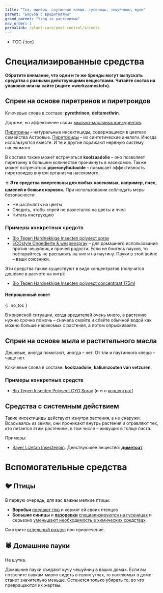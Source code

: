 ```yaml
---
title: "Тля, минёры, паутинные клещи, гусеницы, чешуйницы, жуки"
parent: "Борьба с вредителями"
grand_parent: "Уход за растениями"
nav_order: 1
permalink: /plant-care/pest-control/insects
---
```


- TOC
{:toc}

# Специализированные средства

**Обратите внимание, что одни и те же бренды могут выпускать средства с разными действующими веществами. Читайте состав на упаковке или на сайте (ищите «werkzamestof»).**

## Спреи на основе пиретринов и пиретроидов

Ключевые слова в составе: **pyrethrinen**, **deltamethrin**.

Дороже, но эффективнее своих [мыльно-масляных конкурентов](#heading-soap-sprays).

[Пиретрины](https://ru.wikipedia.org/wiki/%D0%9F%D0%B8%D1%80%D0%B5%D1%82%D1%80%D0%B8%D0%BD%D1%8B) – натуральные инсектициды, содержащиеся в цветках семейства Астровые. [Пиретроиды](https://ru.wikipedia.org/wiki/%D0%9F%D0%B8%D1%80%D0%B5%D1%82%D1%80%D0%BE%D0%B8%D0%B4%D1%8B) – их синтетические аналоги. Иногда используются вместе. И те и другие поражают нервную систему насекомого.

В составе также может встречаться **koolzaadolie** – оно позволяет пиретрину в большем количестве проникнуть в насекомое. Также может встречаться **piperonylbutoxide** – повышает эффективность пиретроидов внутри организма насекомого.

☣️ **Эти средства смертельны для любых насекомых, например, пчел, шмелей и божьих коровок.** При использовании соблюдать меры безопасности:

- Не распылять на цветы
- Следить, чтобы спрей не разлетался на цветы и пчел
- Читать инструкцию

### Примеры конкретных средств

- [Bio Tegen Hardnekkige Insecten polysect spray](https://www.pokon.nl/producten/item/pokon-tegen-hardnekkige-insecten-polysect-spray-bio/)
- [ECOstyle Ongedierte & wespenspray](https://www.ecostyle.nl/c/problemen-en-plagen/ongedierte-wespenspray) – для домашнего использования против чешуйниц и прочей радости. Если не боитесь пауков, то постарайтесь не распылять на них и на паутину. Пауки в этой войне – ваши союзники.

Эти средства также существуют в виде концентратов (получится дешевле в расчете на литр):
- [Bio Tegen Hardnekkige Insecten polysect concentraat 175ml](https://www.pokon.nl/producten/item/pokon-tegen-hardnekkige-insecten-polysect-concentraat-bio/)

#### Непрошенный совет
{: .no_toc }

В кризисной ситуации, когда вредителей очень много, а растению нужно срочно помочь – сначала смойте и сбейте обычной водой как можно больше насекомых с растения, а потом опрыскивайте.

## Спреи на основе мыла и растительного масла
<a name="heading-soap-sprays"></a>

Дешевые, иногда помогают, иногда – нет. От тли и паутинного клеща – чаще нет.

Ключевые слова в составе: **koolzaadolie**, **kaliumzouten van vetzuren**.

### Примеры конкретных средств

- [Bio Tegen Insecten Polysect GYO Spray](https://www.pokon.nl/producten/item/pokon-tegen-insecten-spray-bio-800ml/) (и его [концентрат](https://www.pokon.nl/producten/item/pokon-tegen-insecten-concentraat-bio-200ml/))

## Средства с системным действием

Такие инсектициды действуют изнутри растения, а не снаружи. Всасываясь из земли, они проникают внутрь растения и отравляют тех, кто питается этим растением, в том числе – живущих в толще листа.

Примеры:

- [Bayer Lizetan Insectenpin](https://www.bol.com/nl/nl/p/bayer-lizetan-insectenpin-1st/9200000066373089/). Действующее вещество: **[диметоат](https://ru.wikipedia.org/wiki/%D0%94%D0%B8%D0%BC%D0%B5%D1%82%D0%BE%D0%B0%D1%82)**.

# Вспомогательные средства

## 🐦 Птицы

В первую очередь, для вас важны мелкие птицы:

- **Воробьи** [поедают тлю](https://www.horta.org/nl/tips-and-tricks/tuinvogels-helpen-je-insecten-te-bestrijden) и кормят ей своих птенцов
- **Большие синицы** и **[лазоревки](https://ru.wikipedia.org/wiki/%D0%9E%D0%B1%D1%8B%D0%BA%D0%BD%D0%BE%D0%B2%D0%B5%D0%BD%D0%BD%D0%B0%D1%8F_%D0%BB%D0%B0%D0%B7%D0%BE%D1%80%D0%B5%D0%B2%D0%BA%D0%B0)** [специализируются на гусеницах](https://www.vogelbescherming.nl/beleefdelente/blog/lezen/rupsje-nooitgenoeg) и серьезно [уменьшают необходимость в химических средствах](https://www.ncbi.nlm.nih.gov/pmc/articles/PMC1784073/)

Смотрите [отдельный раздел](/attracting-animals/birds) про привлечение.

## 🕷 Домашние пауки

Не шутка.

Домашние пауки съедают кучу чешуйниц в ваших домах. Если вы позволите паукам мирно сидеть в своих углах, то насекомых в доме станет значительно меньше. Останется только убирать то, во что превращаются их жертвы.

